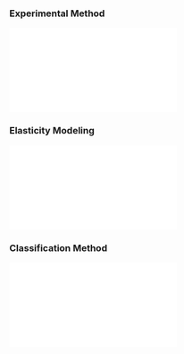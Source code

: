 
### Experimental Method

![Experimental methodology](Experimental%20methodology.md)


### Elasticity Modeling

![Cell Elasticity model fitting](Cell%20Elasticity%20model%20fitting.md)

### Classification Method

![Disease measure method](Disease%20measure%20method.md)